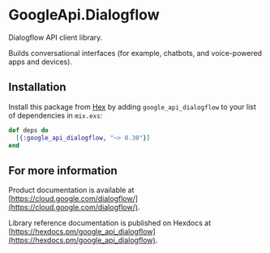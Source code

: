 # GoogleApi.Dialogflow

Dialogflow API client library.

Builds conversational interfaces (for example, chatbots, and voice-powered apps and devices).

## Installation

Install this package from [Hex](https://hex.pm) by adding
`google_api_dialogflow` to your list of dependencies in `mix.exs`:

```elixir
def deps do
  [{:google_api_dialogflow, "~> 0.30"}]
end
```

## For more information

Product documentation is available at [https://cloud.google.com/dialogflow/](https://cloud.google.com/dialogflow/).

Library reference documentation is published on Hexdocs at
[https://hexdocs.pm/google_api_dialogflow](https://hexdocs.pm/google_api_dialogflow).
